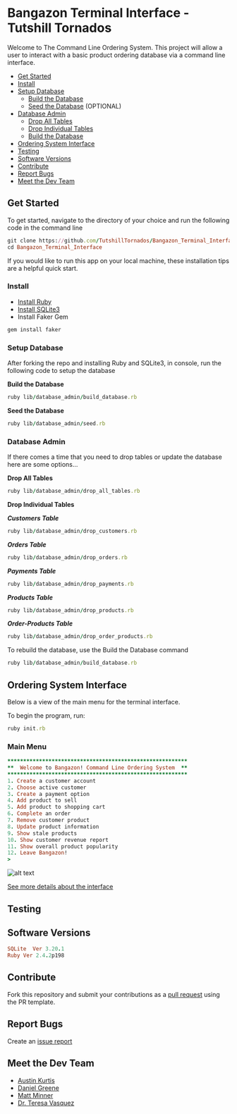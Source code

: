 # Bangazon Terminal Interface - Tutshill Tornados

Welcome to The Command Line Ordering System. This project will allow a user to interact with a basic product ordering database via a command line interface.

- [Get Started](#get-started)
- [Install](#install)
- [Setup Database](#setup-database)
  - [Build the Database](#build-the-database)
  - [Seed the Database](#seed-the-database) (OPTIONAL)
- [Database Admin](#database-admin)
  - [Drop All Tables](#drop-all-tables)
  - [Drop Individual Tables](#drop-individual-tables)
  - [Build the Database](#build-the-database)
- [Ordering System Interface](#ordering-system-interface)
- [Testing](#testing)
- [Software Versions](#software-versions)
- [Contribute](#contribute)
- [Report Bugs](#report-bugs)
- [Meet the Dev Team](#meet-the-dev-team)

## Get Started

To get started, navigate to the directory of your choice and run the following code in the command line
```ruby
git clone https://github.com/TutshillTornados/Bangazon_Terminal_Interface.git
cd Bangazon_Terminal_Interface
```
If you would like to run this app on your local machine, these installation tips are a helpful quick start. 

### Install

* [Install Ruby](https://www.ruby-lang.org/en/documentation/installation/)
* [Install SQLite3](https://rubygems.org/gems/sqlite3-ruby/versions/1.3.3)
* Install Faker Gem
```ruby
gem install faker
```

### Setup Database
After forking the repo and installing Ruby and SQLite3, in console, run the following code to setup the database

**Build the Database**
```ruby
ruby lib/database_admin/build_database.rb
```
**Seed the Database**
```ruby
ruby lib/database_admin/seed.rb
```

### Database Admin
If there comes a time that you need to drop tables or update the database here are some options...

**Drop All Tables**
```ruby
ruby lib/database_admin/drop_all_tables.rb
```
**Drop Individual Tables**

**_Customers Table_**
```ruby
ruby lib/database_admin/drop_customers.rb
```
**_Orders Table_**
```ruby
ruby lib/database_admin/drop_orders.rb
```
**_Payments Table_**
```ruby
ruby lib/database_admin/drop_payments.rb
```
**_Products Table_**
```ruby
ruby lib/database_admin/drop_products.rb
```
**_Order-Products Table_**
```ruby
ruby lib/database_admin/drop_order_products.rb
```
To rebuild the database, use the Build the Database command
```ruby
ruby lib/database_admin/build_database.rb
```

## Ordering System Interface
Below is a view of the main menu for the terminal interface.

To begin the program, run:
```ruby
ruby init.rb
```

### Main Menu

```ruby
*********************************************************
**  Welcome to Bangazon! Command Line Ordering System  **
*********************************************************
1. Create a customer account
2. Choose active customer
3. Create a payment option
4. Add product to sell
5. Add product to shopping cart
6. Complete an order
7. Remove customer product
8. Update product information
9. Show stale products
10. Show customer revenue report
11. Show overall product popularity
12. Leave Bangazon!
>
```

![alt text](http://www.drteresavasquez.com/wp-content/uploads/2017/11/orderinterface.png "Bangazon! Command Line Ordering System")

[See more details about the interface](https://github.com/TutshillTornados/Bangazon_Terminal_Interface/blob/master/ORDERING_SYSTEM_INTERFACE.md)

## Testing


## Software Versions
```ruby
SQLite  Ver 3.20.1
Ruby Ver 2.4.2p198
```

## Contribute
Fork this repository and submit your contributions as a [pull request](https://github.com/TutshillTornados/Bangazon_Terminal_Interface/blob/master/PULL_REQUEST_TEMPLATE.md) using the PR template.

## Report Bugs
Create an [issue report](https://github.com/TutshillTornados/Bangazon_Terminal_Interface/issues/new)

## Meet the Dev Team
- [Austin Kurtis](https://github.com/austinKurtis)
- [Daniel Greene](https://github.com/danielgreene101)
- [Matt Minner](https://github.com/Mminner4248)
- [Dr. Teresa Vasquez](https://github.com/drteresavasquez)
